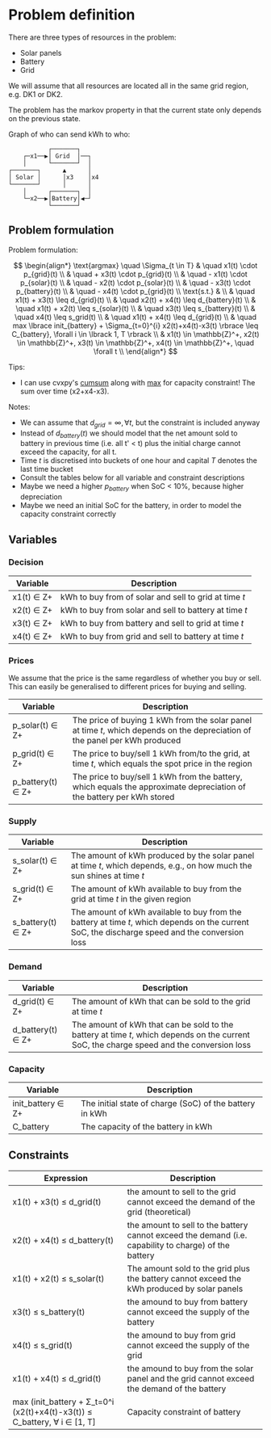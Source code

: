 # Problem definition

There are three types of resources in the problem:
- Solar panels
- Battery
- Grid


We will assume that all resources are located all in the same grid region, e.g. DK1 or DK2.

The problem has the markov property in that the current state only depends on the previous state.

Graph of who can send kWh to who:

```
           ┌───────┐       
    ┌─x1──▶│ Grid  │──┐    
    │      └───────┘  │    
┌───────┐      ▲      │    
│ Solar │      │x3    │x4    
└───────┘      │      │    
    │      ┌───────┐  │    
    └─x2──▶│Battery│◀─┘    
           └───────┘       
```

## Problem formulation

Problem formulation:

$$
\begin{align*}
\text{argmax} \quad \Sigma_{t \in T} & \quad x1(t) \cdot p_{grid}(t) \\
& \quad + x3(t) \cdot p_{grid}(t) \\
& \quad - x1(t) \cdot p_{solar}(t) \\
& \quad - x2(t) \cdot p_{solar}(t) \\
& \quad - x3(t) \cdot p_{battery}(t) \\
& \quad - x4(t) \cdot p_{grid}(t) \\
\text{s.t.} &  \\
& \quad x1(t) + x3(t) \leq d_{grid}(t) \\
& \quad x2(t) + x4(t) \leq d_{battery}(t) \\
& \quad x1(t) + x2(t) \leq s_{solar}(t) \\
& \quad x3(t) \leq s_{battery}(t) \\
& \quad x4(t) \leq s_grid(t) \\
& \quad x1(t) + x4(t) \leq d_{grid}(t) \\
& \quad max \lbrace init_{battery} + \Sigma_{t=0}^{i} x2(t)+x4(t)-x3(t) \rbrace \leq C_{battery}, \forall i \in \lbrack 1, T \rbrack \\
& x1(t) \in \mathbb{Z}^+, x2(t) \in \mathbb{Z}^+, x3(t) \in \mathbb{Z}^+, x4(t) \in \mathbb{Z}^+, \quad \forall t \\
\end{align*}
$$

Tips:
- I can use cvxpy's [cumsum](https://www.cvxpy.org/api_reference/cvxpy.atoms.affine.html#cumsum) along with [max](https://www.cvxpy.org/api_reference/cvxpy.atoms.other_atoms.html#max) for capacity constraint! The sum over time (x2+x4-x3).

Notes:
- We can assume that $d_{grid} = \infty, \forall t$, but the constraint is included anyway
- Instead of $d_{battery}(t)$ we should model that the net amount sold to battery in previous time (i.e. all t' < t) plus the initial charge cannot exceed the capacity, for all t.
- Time *t* is discretised into buckets of one hour and capital *T* denotes the last time bucket
- Consult the tables below for all variable and constraint descriptions
- Maybe we need a higher $p_{battery}$ when SoC < 10%, because higher depreciation
- Maybe we need an initial SoC for the battery, in order to model the capacity constraint correctly

## Variables


### Decision

|Variable|Description|
|-|-|
|x1(t) ∈ Z+|kWh to buy from of solar and sell to grid at time *t*|
|x2(t) ∈ Z+|kWh to buy from solar and sell to battery at time *t*|
|x3(t) ∈ Z+|kWh to buy from battery and sell to grid at time *t*|
|x4(t) ∈ Z+|kWh to buy from grid and sell to battery at time *t*|

### Prices

We assume that the price is the same regardless of whether you buy or sell. This can easily be generalised to different prices for buying and selling.

|Variable|Description|
|-|-|
|p_solar(t) ∈ Z+|The price of buying 1 kWh from the solar panel at time *t*, which depends on the depreciation of the panel per kWh produced|
|p_grid(t) ∈ Z+|The price to buy/sell 1 kWh from/to the grid, at time *t*, which equals the spot price in the region|
|p_battery(t) ∈ Z+|The price to buy/sell 1 kWh from the battery, which equals the approximate depreciation of the battery per kWh stored|

### Supply

|Variable|Description|
|-|-|
|s_solar(t) ∈ Z+|The amount of kWh produced by the solar panel at time *t*, which depends, e.g., on how much the sun shines at time *t*|
|s_grid(t) ∈ Z+|The amount of kWh available to buy from the grid at time *t* in the given region|
|s_battery(t) ∈ Z+ |The amount of kWh available to buy from the battery at time *t*, which depends on the current SoC, the discharge speed and the conversion loss|

### Demand

|Variable|Description|
|-|-|
|d_grid(t) ∈ Z+|The amount of kWh that can be sold to the grid at time *t*|
|d_battery(t) ∈ Z+|The amount of kWh that can be sold to the battery at time *t*, which depends on the current SoC, the charge speed and the conversion loss|

### Capacity

|Variable|Description|
|-|-|
|init_battery ∈ Z+|The initial state of charge (SoC) of the battery in kWh|
|C_battery|The capacity of the battery in kWh|

## Constraints

|Expression|Description|
|-|-|
|x1(t) + x3(t) ≤ d_grid(t)|the amount to sell to the grid cannot exceed the demand of the grid (theoretical)|
|x2(t) + x4(t) ≤ d_battery(t)|the amount to sell to the battery cannot exceed the demand (i.e. capability to charge) of the battery|
|x1(t) + x2(t) ≤ s_solar(t)|The amount sold to the grid plus the battery cannot exceed the kWh produced by solar panels|
|x3(t) ≤ s_battery(t)|the amound to buy from battery cannot exceed the supply of the battery|
|x4(t) ≤ s_grid(t)|the amound to buy from grid cannot exceed the supply of the grid|
|x1(t) + x4(t) ≤ d_grid(t)|the amound to buy from the solar panel and the grid cannot exceed the demand of the battery|
|max (init_battery + Σ_t=0^i (x2(t)+x4(t)-x3(t)) ≤ C_battery, ∀ i ∈ [1, T]|Capacity constraint of battery|
